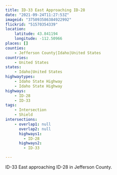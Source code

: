 ```yaml
---
title: ID-33 East Approaching ID-28
date: "2021-09-24T11:27:53Z"
imageid: "375093586384922992"
flickrid: "51570354339"
location:
    latitude: 43.841194
    longitude: -112.50966
places: []
counties:
    - Jefferson County|Idaho|United States
countries:
    - United States
states:
    - Idaho|United States
highwaytypes:
    - Idaho State Highway
    - Idaho State Highway
highways:
    - ID-28
    - ID-33
tags:
    - Intersection
    - Shield
intersections:
    - overlap1: null
      overlap2: null
      highways1:
        - ID-28
      highways2:
        - ID-33

---
```

ID-33 East approaching ID-28 in Jefferson County.
